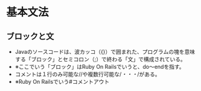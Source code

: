 # 基本文法
## ブロックと文
- Javaのソースコードは、波カッコ（{}）で囲まれた、プログラムの塊を意味する「ブロック」とセミコロン（;）で終わる「文」で構成されている。
- ※ここでいう「ブロック」はRuby On Railsでいうと、do〜endを指す。
- コメントは１行のみ可能な//や複数行可能な/*・・・*/がある。
- ※Ruby On Railsでいう#コメントアウト
